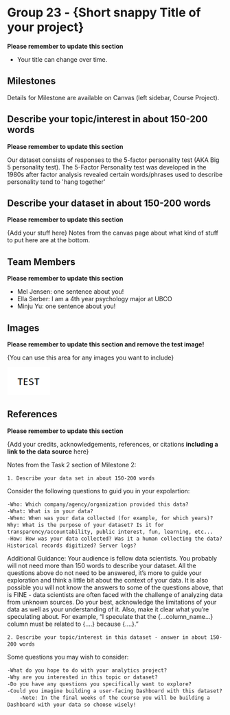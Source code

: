 # Group 23 - {Short snappy Title of your project}

**Please remember to update this section**

- Your title can change over time.

## Milestones

Details for Milestone are available on Canvas (left sidebar, Course Project).

## Describe your topic/interest in about 150-200 words

**Please remember to update this section**

Our dataset consists of responses to the 5-factor personality test (AKA Big 5 personality test). The 5-Factor Personality test was developed in the 1980s after factor analysis revealed certain words/phrases used to describe personality tend to 'hang together' 

## Describe your dataset in about 150-200 words

**Please remember to update this section**

{Add your stuff here} Notes from the canvas page about what kind of stuff to put here are at the bottom.

## Team Members

**Please remember to update this section**

- Mel Jensen: one sentence about you!
- Ella Serber: I am a 4th year psychology major at UBCO
- Minju Yu: one sentence about you!

## Images

**Please remember to update this section and remove the test image!**

{You can use this area for any images you want to include}

<img src ="images/test.png" width="100px">

## References

**Please remember to update this section**

{Add your credits, acknowledgements, references, or citations **including a link to the data source** here}




Notes from the Task 2 section of Milestone 2:

    1. Describe your data set in about 150-200 words

Consider the following questions to guid you in your expolartion:

    -Who: Which company/agency/organization provided this data?
    -What: What is in your data?
    -When: When was your data collected (for example, for which years)?
    Why: What is the purpose of your dataset? Is it for transparency/accountability, public interest, fun, learning, etc...
    -How: How was your data collected? Was it a human collecting the data? Historical records digitized? Server logs?

Additional Guidance: Your audience is fellow data scientists. You probably will not need more than 150 words to describe your dataset. All the questions above do not need to be answered, it’s more to guide your exploration and think a little bit about the context of your data. It is also possible you will not know the answers to some of the questions above, that is FINE - data scientists are often faced with the challenge of analyzing data from unknown sources. Do your best, acknowledge the limitations of your data as well as your understanding of it. Also, make it clear what you’re speculating about. For example, “I speculate that the {…column_name…} column must be related to {….} because {….}.”

    2. Describe your topic/interest in this dataset - answer in about 150-200 words

Some questions you may wish to consider:

    -What do you hope to do with your analytics project?
    -Why are you interested in this topic or dataset?
    -Do you have any questions you specifically want to explore?
    -Could you imagine building a user-facing Dashboard with this dataset?
        -Note: In the final weeks of the course you will be building a Dashboard with your data so choose wisely!